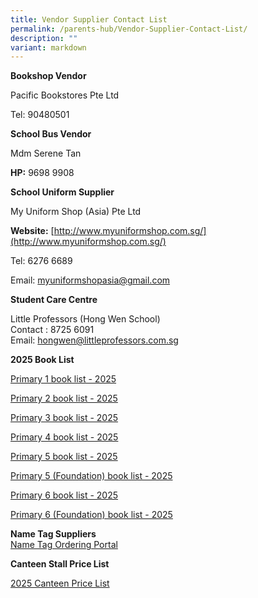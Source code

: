 ```yaml
---
title: Vendor Supplier Contact List
permalink: /parents-hub/Vendor-Supplier-Contact-List/
description: ""
variant: markdown
---
```

**Bookshop Vendor**

Pacific Bookstores Pte Ltd

Tel: 90480501

**School Bus Vendor**

Mdm Serene Tan

**HP:**&nbsp;9698 9908

**School Uniform Supplier**

My Uniform Shop (Asia) Pte Ltd

**Website:**&nbsp;[http://www.myuniformshop.com.sg/](http://www.myuniformshop.com.sg/)

Tel: 6276 6689

Email:&nbsp;[myuniformshopasia@gmail.com](mailto:myuniformshopasia@gmail.com)&nbsp;

**Student Care Centre**

Little Professors (Hong Wen School)  
Contact : 8725 6091  
Email:&nbsp;[hongwen@littleprofessors.com.sg](mailto:hongwen@littleprofessors.com.sg)

**2025 Book List**



[Primary 1 book list - 2025](/files/P1_Booklist_2025.pdf)

[Primary 2 book list - 2025](/files/P2_Booklist_2025.pdf)

[Primary 3 book list - 2025](/files/P3_Booklist_2025.pdf)

[Primary 4 book list - 2025](/files/P4_Booklist_2025.pdf)

[Primary 5 book list - 2025](/files/P5_Booklist_2025.pdf)

[Primary 5 (Foundation) book list - 2025](/files/P5F_Booklist_2025.pdf)

[Primary 6 book list - 2025](/files/P6_Booklist_2025.pdf)

[Primary 6 (Foundation) book list - 2025](/files/P6F_Booklist_2025.pdf)

**Name Tag Suppliers**  
[Name Tag Ordering Portal](https://nametags.stitchwerkz.sg/product-page/nametag-hong-wen-school)

**Canteen Stall Price List**

[2025 Canteen Price List](/files/Price_list_as_per_Contract_20252026.pdf)